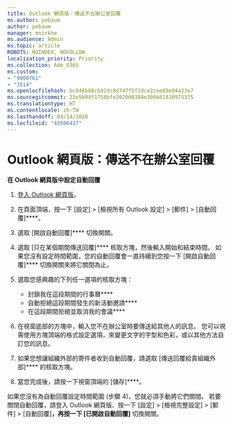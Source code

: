 ```yaml
---
title: Outlook 網頁版：傳送不在辦公室回覆
ms.author: pebaum
author: pebaum
manager: mnirkhe
ms.audience: Admin
ms.topic: article
ROBOTS: NOINDEX, NOFOLLOW
localization_priority: Priority
ms.collection: Adm_O365
ms.custom:
- "9000761"
- "3514"
ms.openlocfilehash: bc848b88cb92dc8d747f5f2dce2cee69e04a23e7
ms.sourcegitcommit: 23e5b94f1758bfe202008384e300b81816975375
ms.translationtype: HT
ms.contentlocale: zh-TW
ms.lasthandoff: 04/14/2020
ms.locfileid: "43506437"
---
```

# <a name="outlook-on-the-web-send-out-of-office-replies"></a>Outlook 網頁版：傳送不在辦公室回覆

**在 Outlook 網頁版中設定自動回覆**

1. [登入 Outlook 網頁版](https://support.office.com/zh-TW/article/how-to-sign-in-to-outlook-on-the-web-763fab4d-0138-4814-b450-37fc286bcb79)。

2. 在頁面頂端，按一下 [設定] > [檢視所有 Outlook 設定] > [郵件] > [自動回覆]****。

3. 選取 [開啟自動回覆]**** 切換開關。

4. 選取 [只在某個期間傳送回覆]**** 核取方塊，然後輸入開始和結束時間。 如果您沒有設定時間範圍，您的自動回覆會一直持續到您按一下 [開啟自動回覆]**** 切換開關來將它關閉為止。

5. 選取您感興趣的下列任一選項的核取方塊：
    - 封鎖我在這段期間的行事曆****
    - 自動拒絕這段期間發生的新活動邀請****
    - 在這段期間拒絕並取消我的會議****

6. 在視窗底部的方塊中，輸入您不在辦公室時要傳送給其他人的訊息。 您可以視需使用方塊頂端的格式設定選項，來變更文字的字型和色彩，或以其他方法自訂您的訊息。

7. 如果您想讓組織外部的寄件者收到自動回覆，請選取 [傳送回覆給貴組織外部]**** 的核取方塊。

8. 當您完成後，請按一下視窗頂端的 [儲存]****。

如果您沒有為自動回覆設定時間範圍 (步驟 4)，您就必須手動將它們關閉。 若要關閉自動回覆，請登入 Outlook 網頁版、按一下 [設定] > [檢視完整設定] > [郵件] > [自動回覆]****，再按一下 [已開啟自動回覆]**** 切換開關。
